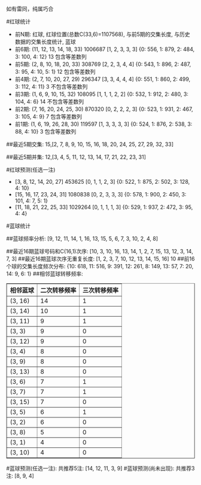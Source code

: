 <!-- 
.. title: 双色球2016139期(2016-11-27)数据分析报告
.. slug: slott-2016139-2016-11-27-report
.. date: 2016-11-28 08:00:00 UTC+08:00
.. tags: Lottery
.. link: 
.. description: 
.. type: text
-->

如有雷同，纯属巧合

<!-- TEASER_END-->

#红球统计

- 前N期: 红球, 红球位置(总数C(33,6)=1107568), 与前5期的交集长度, 与历史数据的交集长度统计, 蓝球
- 前6期: (11, 12, 13, 14, 18, 33) 1006687 [1, 2, 3, 3, 3] {0: 556, 1: 879, 2: 484, 3: 100, 4: 12} 13 包含等差数列
- 前5期: (2, 8, 10, 18, 20, 33) 308769 [2, 2, 3, 4, 4] {0: 543, 1: 896, 2: 487, 3: 95, 4: 10, 5: 1} 12 包含等差数列
- 前4期: (2, 7, 10, 20, 27, 29) 296347 [3, 3, 4, 4, 4] {0: 551, 1: 860, 2: 499, 3: 112, 4: 11} 3 不包含等差数列
- 前3期: (1, 6, 9, 10, 15, 32) 108095 [1, 1, 1, 2, 2] {0: 532, 1: 912, 2: 480, 3: 104, 4: 6} 14 不包含等差数列
- 前2期: (7, 16, 20, 24, 25, 30) 870320 [0, 2, 2, 2, 3] {0: 523, 1: 931, 2: 467, 3: 105, 4: 9} 7 包含等差数列
- 前1期: (1, 6, 19, 26, 28, 30) 119597 [1, 3, 3, 3, 3] {0: 524, 1: 876, 2: 538, 3: 88, 4: 10} 3 包含等差数列

##最近5期交集:
15,[2, 7, 8, 9, 10, 15, 16, 18, 20, 24, 25, 27, 29, 32, 33]

##最近5期并集:
12,[3, 4, 5, 11, 12, 13, 14, 17, 21, 22, 23, 31]

#红球预测(任选一注)

- [3, 8, 12, 14, 20, 27] 453625 [0, 1, 1, 2, 3] {0: 522, 1: 875, 2: 502, 3: 128, 4: 10}
- [15, 16, 17, 23, 24, 31] 1080838 [0, 2, 3, 3, 3] {0: 578, 1: 900, 2: 450, 3: 101, 4: 7, 5: 1}
- [11, 18, 21, 22, 25, 33] 1029264 [0, 1, 1, 1, 3] {0: 529, 1: 937, 2: 472, 3: 95, 4: 4}

#蓝球统计

##蓝球频率分析:
[9, 12, 11, 14, 1, 16, 13, 15, 5, 6, 7, 3, 10, 2, 4, 8]

##最近16期蓝球号码和C(16,1)次序:
 [10, 3, 10, 16, 13, 14, 1, 2, 7, 15, 13, 12, 3, 14, 7, 3]
##最近16期蓝球次序无重复长度:
 [1, 2, 3, 7, 10, 12, 13, 14, 15, 16] 10
##前16个球的交集长度频次分布:
{10: 618, 11: 516, 9: 391, 12: 261, 8: 149, 13: 57, 7: 20, 14: 9, 6: 1}
##相邻蓝球转移频率:
 <table border="1" class="table table-striped dataframe">
  <thead>
    <tr style="text-align: right;">
      <th>相邻蓝球</th>
      <th>二次转移频率</th>
      <th>三次转移频率</th>
    </tr>
  </thead>
  <tbody>
    <tr>
      <td>(3, 16)</td>
      <td>14</td>
      <td>1</td>
    </tr>
    <tr>
      <td>(3, 14)</td>
      <td>10</td>
      <td>1</td>
    </tr>
    <tr>
      <td>(3, 11)</td>
      <td>9</td>
      <td>1</td>
    </tr>
    <tr>
      <td>(3, 3)</td>
      <td>9</td>
      <td>0</td>
    </tr>
    <tr>
      <td>(3, 12)</td>
      <td>9</td>
      <td>0</td>
    </tr>
    <tr>
      <td>(3, 4)</td>
      <td>8</td>
      <td>0</td>
    </tr>
    <tr>
      <td>(3, 9)</td>
      <td>8</td>
      <td>0</td>
    </tr>
    <tr>
      <td>(3, 13)</td>
      <td>8</td>
      <td>0</td>
    </tr>
    <tr>
      <td>(3, 6)</td>
      <td>7</td>
      <td>1</td>
    </tr>
    <tr>
      <td>(3, 7)</td>
      <td>7</td>
      <td>1</td>
    </tr>
    <tr>
      <td>(3, 15)</td>
      <td>7</td>
      <td>0</td>
    </tr>
    <tr>
      <td>(3, 5)</td>
      <td>6</td>
      <td>1</td>
    </tr>
    <tr>
      <td>(3, 2)</td>
      <td>6</td>
      <td>0</td>
    </tr>
    <tr>
      <td>(3, 8)</td>
      <td>5</td>
      <td>0</td>
    </tr>
    <tr>
      <td>(3, 1)</td>
      <td>4</td>
      <td>0</td>
    </tr>
    <tr>
      <td>(3, 10)</td>
      <td>4</td>
      <td>0</td>
    </tr>
  </tbody>
</table>
#蓝球预测(任选一注):
共推荐5注: [14, 12, 11, 3, 9]
#蓝球预测(尚未出现):
共推荐3注: [8, 9, 4]

